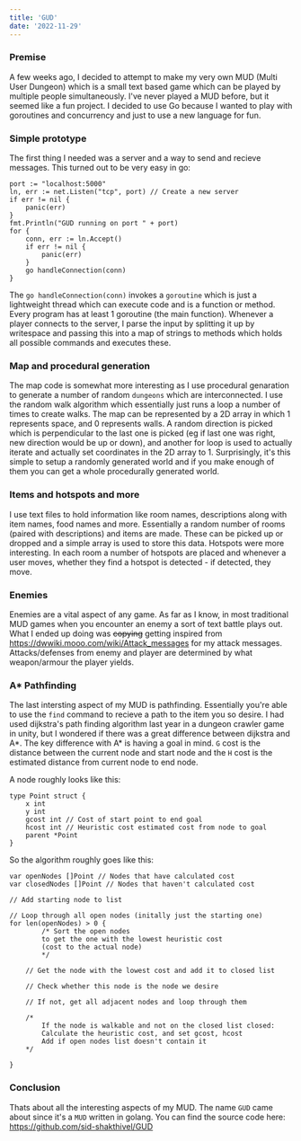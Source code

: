 ```yaml
---
title: 'GUD'
date: '2022-11-29'
---
```


### Premise 

A few weeks ago, I decided to attempt to make my very own MUD (Multi User Dungeon) which is a small text based game which can be played by multiple people simultaneously. I've never played a MUD before, but it seemed like a fun project. I decided to use Go because I wanted to play with goroutines and concurrency and just to use a new language for fun.

### Simple prototype

The first thing I needed was a server and a way to send and recieve messages. This turned out to be very easy in go:
```
port := "localhost:5000"
ln, err := net.Listen("tcp", port) // Create a new server
if err != nil {
	panic(err)
}
fmt.Println("GUD running on port " + port)
for {
	conn, err := ln.Accept()
	if err != nil {
		panic(err)
	}
	go handleConnection(conn)
}
```
The `go handleConnection(conn)` invokes a `goroutine` which is just a lightweight thread which can execute code and is a function or method. Every program has at least 1 goroutine (the main function).  Whenever a player connects to the server, I parse the input by splitting it up by writespace and passing this into a map of strings to methods which holds all possible commands and executes these.

### Map and procedural generation

The map code is somewhat more interesting as I use procedural genaration to generate a number of random `dungeons` which are interconnected. I use the random walk algorithm which essentially just runs a loop a number of times to create walks. The map can be represented by a 2D array in which 1 represents space, and 0 represents walls. A random direction is picked which is perpendicular to the last one is picked (eg if last one was right, new direction would be up or down), and another for loop is used to actually iterate and actually set coordinates in the 2D array to 1. Surprisingly, it's this simple to setup a randomly generated world and if you make enough of them you can get a whole procedurally generated world.

### Items and hotspots and more

I use text files to hold information like room names, descriptions along with item names, food names and more. Essentially a random number of rooms (paired with descriptions) and items are made. These can be picked up or dropped and a simple array is used to store this data. Hotspots were more interesting. In each room a number of hotspots are placed and whenever a user moves, whether they find a hotspot is detected - if detected, they move.

### Enemies

Enemies are a vital aspect of any game. As far as I know, in most traditional MUD games when you encounter an enemy a sort of text battle plays out. What I ended up doing was ~~copying~~ getting inspired from https://dwwiki.mooo.com/wiki/Attack_messages for my attack messages. Attacks/defenses from enemy and player are determined by what weapon/armour the player yields.

### A* Pathfinding

The last intersting aspect of my MUD is pathfinding. Essentially you're able to use the `find` command to recieve a path to the item you so desire. I had used dijkstra's path finding algorithm last year in a dungeon crawler game in unity, but I wondered if there was a great difference between dijkstra and A*. The key difference with A* is having a goal in mind. `G` cost is the distance between the current node and start node and the `H` cost is the estimated distance from current node to end node.

A node roughly looks like this:
```
type Point struct {
	x int
	y int
	gcost int // Cost of start point to end goal
	hcost int // Heuristic cost estimated cost from node to goal
	parent *Point
}
```

So the algorithm roughly goes like this:
```
var openNodes []Point // Nodes that have calculated cost
var closedNodes []Point // Nodes that haven't calculated cost

// Add starting node to list

// Loop through all open nodes (initally just the starting one)
for len(openNodes) > 0 { 
		/* Sort the open nodes 
		to get the one with the lowest heuristic cost 
		(cost to the actual node)
		*/
		
	// Get the node with the lowest cost and add it to closed list

	// Check whether this node is the node we desire
	
	// If not, get all adjacent nodes and loop through them

	/*
		If the node is walkable and not on the closed list closed:
		Calculate the heuristic cost, and set gcost, hcost
		Add if open nodes list doesn't contain it
	*/
	
}
```

### Conclusion
Thats about all the interesting aspects of my MUD. The name `GUD` came about since it's a `MUD` written in golang. You can find the source code here: https://github.com/sid-shakthivel/GUD